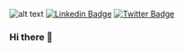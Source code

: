![alt text](https://media-exp1.licdn.com/dms/image/C4E16AQFjWdVqrUG-4A/profile-displaybackgroundimage-shrink_350_1400/0?e=1600300800&v=beta&t=2Ia7850He6sgiVg1O4WHuoZieeemg9HtRHQsWyf3cxs "Mountains")
[![Linkedin Badge](https://img.shields.io/badge/-Orr_Shilon-blue?style=flat-square&logo=Linkedin&logoColor=white&link=https://www.linkedin.com/in/orrshilon//)](https://www.linkedin.com/in/orrshilon/)  [![Twitter Badge](https://img.shields.io/badge/-Orr_Shilon-1ca0f1?style=flat-square&logo=twitter&logoColor=white&link=https://twitter.com/orrshilon)](https://twitter.com/orrshilon)
### Hi there 👋
